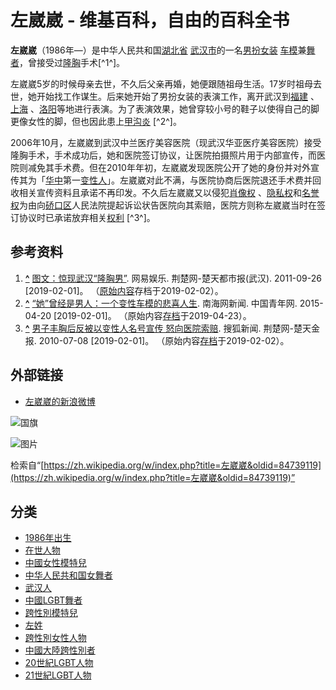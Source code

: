 # 左崴崴 - 维基百科，自由的百科全书

**左崴崴**（1986年—）是中华人民共和国[湖北省](https://zh.wikipedia.org/wiki/%E6%B9%96%E5%8C%97%E7%9C%81) [武汉市](https://zh.wikipedia.org/wiki/%E6%AD%A6%E6%B1%89%E5%B8%82)的一名[男扮女装](https://zh.wikipedia.org/wiki/%E7%94%B7%E6%89%AE%E5%A5%B3%E8%A3%9D) [车模](https://zh.wikipedia.org/wiki/%E8%BD%A6%E6%A8%A1)兼[舞者](https://zh.wikipedia.org/wiki/%E8%88%9E%E8%80%85)，曾接受过[隆胸](https://zh.wikipedia.org/wiki/%E9%9A%86%E8%83%B8)手术[^1^]。

左崴崴5岁的时候母亲去世，不久后父亲再婚，她便跟随祖母生活。17岁时祖母去世，她开始找工作谋生。后来她开始了男扮女装的表演工作，离开武汉到[福建](https://zh.wikipedia.org/wiki/%E7%A6%8F%E5%BB%BA) 、[上海](https://zh.wikipedia.org/wiki/%E4%B8%8A%E6%B5%B7) 、[洛阳](https://zh.wikipedia.org/wiki/%E6%9D%8E%E9%98%B3)等地进行表演。为了表演效果，她曾穿较小号的鞋子以使得自己的脚更像女性的脚，但也因此患上[甲沟炎](https://zh.wikipedia.org/wiki/%E7%94%B2%E6%BA%9D%E7%82%8E) [^2^]。

2006年10月，左崴崴到武汉中兰医疗美容医院（现武汉华亚医疗美容医院）接受隆胸手术，手术成功后，她和医院签订协议，让医院拍摄照片用于内部宣传，而医院则减免其手术费。但在2010年年初，左崴崴发现医院公开了她的身份并对外宣传其为「[华中](https://zh.wikipedia.org/wiki/%E5%8D%8E%E4%B8%AD)第一[变性人](https://zh.wikipedia.org/wiki/%E5%8F%98%E6%80%A7%E4%BA%BA)」。左崴崴对此不满，与医院协商后医院退还手术费并回收相关宣传资料且承诺不再印发。不久后左崴崴又以侵犯[肖像权](https://zh.wikipedia.org/wiki/%E8%82%96%E5%83%8F%E6%9D%83) 、[隐私权](https://zh.wikipedia.org/wiki/%E9%9A%90%E7%A7%98%E6%9D%83)和[名誉权](https://zh.wikipedia.org/wiki/%E5%90%8D%E8%AA%89%E6%9D%83)为由向[硚口区](https://zh.wikipedia.org/wiki/%E7%A1%9A%E5%8F%A3%E5%8C%BA)人民法院提起诉讼状告医院向其索赔，医院方则称左崴崴当时在签订协议时已承诺放弃相关[权利](https://zh.wikipedia.org/wiki/%E6%9D%83%E5%88%A9) [^3^]。

## 参考资料

1.  **[^](https://web.archive.org/web/20190202043719/http://ent.163.com/11/0926/05/7ERTJBQF00032DGD.html)** [图文：惊现武汉“隆胸男”](https://web.archive.org/web/20190202043719/http://ent.163.com/11/0926/05/7ERTJBQF00032DGD.html). 网易娱乐. 荆楚网-楚天都市报(武汉). 2011-09-26 [2019-02-01]。 （[原始内容](http://ent.163.com/11/0926/05/7ERTJBQF00032DGD.html)存档于2019-02-02）。
2.  **[^](http://www.hinews.cn/news/system/2015/04/20/017496966.shtml)** [“她”曾经是男人：一个变性车模的悲喜人生](http://www.hinews.cn/news/system/2015/04/20/017496966.shtml). 南海网新闻. 中国青年网. 2015-04-20 [2019-02-01]。 （原始内容[存档](https://web.archive.org/web/20190423034413/http://www.hinews.cn/news/system/2015/04/20/017496966.shtml)于2019-04-23）。
3.  **[^](http://news.sohu.com/20100708/n273357920.shtml)** [男子丰胸后反被以变性人名号宣传 怒向医院索赔](http://news.sohu.com/20100708/n273357920.shtml). 搜狐新闻. 荆楚网-楚天金报. 2010-07-08 [2019-02-01]。 （原始内容[存档](https://web.archive.org/web/20190202042216/http://news.sohu.com/20100708/n273357920.shtml)于2019-02-02）。

## 外部链接

-   [左崴崴的新浪微博](https://weibo.com/shemale)

![国旗](//upload.wikimedia.org/wikipedia/commons/thumb/f/fa/Flag_of_the_People%27s_Republic_of_China.svg/22px-Flag_of_the_People%27s_Republic_of_China.svg.png) 

![图片](https://login.wikimedia.org/wiki/Special:CentralAutoLogin/start?useformat=desktop&type=1x1&usesul3=0)

检索自“[https://zh.wikipedia.org/w/index.php?title=左崴崴&oldid=84739119](https://zh.wikipedia.org/w/index.php?title=左崴崴&oldid=84739119)”

## 分类

-   [1986年出生](https://zh.wikipedia.org/wiki/Category:1986%E5%B9%B4%E5%87%BA%E7%94%9F)
-   [在世人物](https://zh.wikipedia.org/wiki/Category:%E5%9C%A8%E4%B8%96%E4%BA%BA%E7%89%A9)
-   [中國女性模特兒](https://zh.wikipedia.org/wiki/Category:%E4%B8%AD%E5%9C%8B%E5%A5%B3%E6%80%A7%E6%A8%A1%E7%89%B9%E5%85%92)
-   [中华人民共和国女舞者](https://zh.wikipedia.org/wiki/Category:%E4%B8%AD%E5%8D%8E%E4%BA%BA%E6%B0%91%E5%85%B1%E5%92%8C%E5%9B%BD%E5%A5%B3%E8%88%9E%E8%80%85)
-   [武汉人](https://zh.wikipedia.org/wiki/Category:%E6%AD%A6%E6%B1%89%E4%BA%BA)
-   [中國LGBT舞者](https://zh.wikipedia.org/wiki/Category:%E4%B8%AD%E5%9C%8BLGBT%E8%88%9E%E8%80%85)
-   [跨性別模特兒](https://zh.wikipedia.org/wiki/Category:%E8%B7%A8%E6%80%A7%E5%88%A5%E6%A8%A1%E7%89%B9%E5%85%92)
-   [左姓](https://zh.wikipedia.org/wiki/Category:%E5%B7%A6%E5%A7%93)
-   [跨性別女性人物](https://zh.wikipedia.org/wiki/Category:%E8%B7%A8%E6%80%A7%E5%88%A5%E5%A5%B3%E6%80%A7%E4%BA%BA%E7%89%A9)
-   [中國大陸跨性別者](https://zh.wikipedia.org/wiki/Category:%E4%B8%AD%E5%9C%8B%E5%A4%A7%E9%99%B8%E8%B7%A8%E6%80%A7%E5%88%A5%E8%80%85)
-   [20世紀LGBT人物](https://zh.wikipedia.org/wiki/Category:20%E4%B8%96%E7%B4%80LGBT%E4%BA%BA%E7%89%A9)
-   [21世紀LGBT人物](https://zh.wikipedia.org/wiki/Category:21%E4%B8%96%E7%B4%80LGBT%E4%BA%BA%E7%89%A9)
<!-- tcd_original_link https://zh.wikipedia.org/wiki/%E5%B7%A6%E5%B4%B4%E5%B4%B4 -->
